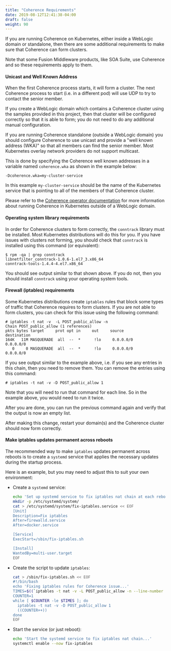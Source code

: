 ```yaml
---
title: "Coherence Requirements"
date: 2019-08-12T12:41:38-04:00
draft: false
weight: 90
---
```


If you are running Coherence on Kubernetes, either inside a WebLogic domain
or standalone, then there are some additional requirements to make sure
that Coherence can form clusters. 

Note that some Fusion Middleware products, like SOA Suite, use Coherence
and so these requirements apply to them.

#### Unicast and Well Known Address 
When the first Coherence process starts, it will form a cluster.  The next
Coherence process to start (i.e. in a different pod) will use UDP to try
to contact the senior member.  

If you create a WebLogic domain which contains a Coherence cluster
using the samples provided in this project, then that cluster will
be configured correctly so that it is able to form; 
you do not need to do any additional manual configuration.

If you are running Coherence standalone (outside a 
WebLogic domain) you should configure Coherence to use unicast and 
provide a "well known address (WKA)" so that all members can find the senior
member.  Most Kubernetes overlay network providers do not
support multicast.  

This is done by specifying the Coherence well known addresses in a variable named
`coherence.wka` as shown in the example below:

```
-Dcoherence.wka=my-cluster-service
```

In this example `my-cluster-service` should be the name of the Kubernetes 
service that is pointing to all of the members of that Coherence cluster.

Please refer to the [Coherence operator documentation](https://oracle.github.io/coherence-operator/)
for more information about running Coherence in Kubernetes outside of 
a WebLogic domain.

#### Operating system library requirements

In order for Coherence clusters to form correctly, the `conntrack` library
must be installed.  Most Kubernetes distributions will do this for you.
If you have issues with clusters not forming, you should check that 
`conntrack` is installed using this command (or equivalent):

```
$ rpm -qa | grep conntrack
libnetfilter_conntrack-1.0.6-1.el7_3.x86_64
conntrack-tools-1.4.4-4.el7.x86_64
```

You should see output similar to that shown above.  If you do not, then you
should install `conntrack` using your operating system tools.

#### Firewall (iptables) requirements

Some Kubernetes distributions create `iptables` rules that block some
types of traffic that Coherence requires to form clusters.  If you are
not able to form clusters, you can check for this issue using the
following command:

```
# iptables -t nat -v  -L POST_public_allow -n
Chain POST_public_allow (1 references)
pkts bytes target     prot opt in     out     source               destination
164K   11M MASQUERADE  all  --  *      !lo     0.0.0.0/0            0.0.0.0/0
   0     0 MASQUERADE  all  --  *      !lo     0.0.0.0/0            0.0.0.0/0
```

If you see output similar to the example above, i.e. if you see any entries 
in this chain, then you need to remove them.  You can remove the entries
using this command:

```
# iptables -t nat -v -D POST_public_allow 1
```

Note that you will need to run that command for each line. So in the example
above, you would need to run it twice. 

After you are done, you can run the previous command again and verify that
the output is now an empty list.

After making this change, restart your domain(s) and the Coherence cluster
should now form correctly. 

#### Make iptables updates permanent across reboots

The recommended way to make `iptables` updates permanent across reboots is 
to create a `systemd` service that applies the necessary updates during 
the startup process.

Here is an example, but you may need to adjust this to suit your own 
environment:

* Create a `systemd` service:

    ```bash 
    echo 'Set up systemd service to fix iptables nat chain at each reboot (so Coherence will work)...'
    mkdir -p /etc/systemd/system/
    cat > /etc/systemd/system/fix-iptables.service << EOF
    [Unit]
    Description=Fix iptables
    After=firewalld.service
    After=docker.service
    
    [Service]
    ExecStart=/sbin/fix-iptables.sh
    
    [Install]
    WantedBy=multi-user.target
    EOF
    ```

* Create the script to update `iptables`:

    ```bash 
    cat > /sbin/fix-iptables.sh << EOF
    #!/bin/bash
    echo 'Fixing iptables rules for Coherence issue...'
    TIMES=$((`iptables -t nat -v -L POST_public_allow -n --line-number | wc -l` - 2))
    COUNTER=1
    while [ $COUNTER -le $TIMES ]; do
      iptables -t nat -v -D POST_public_allow 1
      ((COUNTER++))
    done
    EOF
    ```

* Start the service (or just reboot):

    ```bash
    echo 'Start the systemd service to fix iptables nat chain...'
    systemctl enable --now fix-iptables
    ```